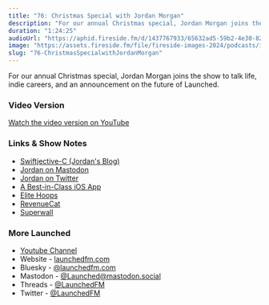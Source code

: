 ```yaml
---
title: "76: Christmas Special with Jordan Morgan"
description: "For our annual Christmas special, Jordan Morgan joins the show to talk career changes, indie app updates, and more."
duration: "1:24:25"
audioUrl: "https://aphid.fireside.fm/d/1437767933/65632ad5-59b2-4e30-82d1-13845dce07dd/336216d0-3449-4915-a07e-f2fb7b6798f5.mp3"
image: "https://assets.fireside.fm/file/fireside-images-2024/podcasts/images/6/65632ad5-59b2-4e30-82d1-13845dce07dd/episodes/3/336216d0-3449-4915-a07e-f2fb7b6798f5/cover.jpg?v=1"
slug: "76-ChristmasSpecialwithJordanMorgan"
---
```


<p>For our annual Christmas special, Jordan Morgan joins the show to talk life, indie careers, and an announcement on the future of Launched.</p>

<h3>Video Version</h3>

<p><a href="https://youtu.be/VWQZfbfGq7g" rel="nofollow">Watch the video version on YouTube</a></p>

<h3>Links &amp; Show Notes</h3>

<ul>
<li><a href="https://www.swiftjectivec.com/" rel="nofollow">Swiftjective-C (Jordan&#39;s Blog)</a></li>
<li><a href="https://mastodon.social/@jordanmorgan" rel="nofollow">Jordan on Mastodon</a></li>
<li><a href="https://twitter.com/JordanMorgan10" rel="nofollow">Jordan on Twitter</a></li>
<li><a href="https://www.bestinclassiosapp.com/" rel="nofollow">A Best-in-Class iOS App</a></li>
<li><a href="https://elitehoopsapp.com/" rel="nofollow">Elite Hoops</a></li>
<li><a href="https://www.revenuecat.com/" rel="nofollow">RevenueCat</a></li>
<li><a href="https://superwall.com/" rel="nofollow">Superwall</a></li>
</ul>

<h3>More Launched</h3>

<ul>
<li><a href="https://www.youtube.com/channel/UCHBZvDkQfz4A_fi-QbsY_lw" rel="nofollow">Youtube Channel</a></li>
<li>Website - <a href="https://launchedfm.com" rel="nofollow">launchedfm.com</a></li>
<li>Bluesky - <a href="https://bsky.app/profile/launchedfm.com" rel="nofollow">@launchedfm.com</a></li>
<li>Mastodon - <a href="https://mastodon.social/@Launched" rel="nofollow">@Launched@mastodon.social</a></li>
<li>Threads - <a href="https://www.threads.net/@launchedfm" rel="nofollow">@LaunchedFM</a></li>
<li>Twitter - <a href="https://twitter.com/launchedfm" rel="nofollow">@LaunchedFM</a></li>
</ul>
